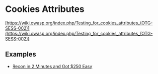 # Cookies Attributes
[https://wiki.owasp.org/index.php/Testing_for_cookies_attributes_(OTG-SESS-002)](https://wiki.owasp.org/index.php/Testing_for_cookies_attributes_(OTG-SESS-002))

## Examples
* [Recon in 2 Minutes and Got $250 Easy](https://medium.com/@cryptographer_/recon-in-2-minutes-and-got-250-easy-630ab426843?_branch_match_id=526660511344466416)